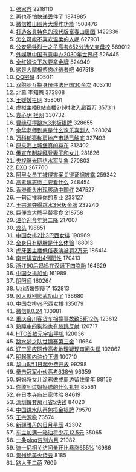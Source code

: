 1. [张家齐](https://s.weibo.com//weibo?q=%E5%BC%A0%E5%AE%B6%E9%BD%90&Refer=top) 2218110
2. [再也不怕快递丢件了](https://s.weibo.com//weibo?q=%23%E5%86%8D%E4%B9%9F%E4%B8%8D%E6%80%95%E5%BF%AB%E9%80%92%E4%B8%A2%E4%BB%B6%E4%BA%86%23&Refer=top) 1874985
3. [微信推出图片大爆炸功能](https://s.weibo.com//weibo?q=%23%E5%BE%AE%E4%BF%A1%E6%8E%A8%E5%87%BA%E5%9B%BE%E7%89%87%E5%A4%A7%E7%88%86%E7%82%B8%E5%8A%9F%E8%83%BD%23&Refer=top) 1508476
4. [打造各具特色的现代版富春山居图](https://s.weibo.com//weibo?q=%23%E6%89%93%E9%80%A0%E5%90%84%E5%85%B7%E7%89%B9%E8%89%B2%E7%9A%84%E7%8E%B0%E4%BB%A3%E7%89%88%E5%AF%8C%E6%98%A5%E5%B1%B1%E5%B1%85%E5%9B%BE%23&Refer=top) 1422336
5. [怎么可能不喜欢温柔的人呢](https://s.weibo.com//weibo?q=%23%E6%80%8E%E4%B9%88%E5%8F%AF%E8%83%BD%E4%B8%8D%E5%96%9C%E6%AC%A2%E6%B8%A9%E6%9F%94%E7%9A%84%E4%BA%BA%E5%91%A2%23&Refer=top) 627931
6. [公安牺牲烈士之子高考652分选父亲母校](https://s.weibo.com//weibo?q=%23%E5%85%AC%E5%AE%89%E7%89%BA%E7%89%B2%E7%83%88%E5%A3%AB%E4%B9%8B%E5%AD%90%E9%AB%98%E8%80%83652%E5%88%86%E9%80%89%E7%88%B6%E4%BA%B2%E6%AF%8D%E6%A0%A1%23&Refer=top) 569012
7. [外媒曝中国有意申办2030年世界杯](https://s.weibo.com//weibo?q=%23%E5%A4%96%E5%AA%92%E6%9B%9D%E4%B8%AD%E5%9B%BD%E6%9C%89%E6%84%8F%E7%94%B3%E5%8A%9E2030%E5%B9%B4%E4%B8%96%E7%95%8C%E6%9D%AF%23&Refer=top) 526445
8. [全红婵说下次要拿金牌](https://s.weibo.com//weibo?q=%23%E5%85%A8%E7%BA%A2%E5%A9%B5%E8%AF%B4%E4%B8%8B%E6%AC%A1%E8%A6%81%E6%8B%BF%E9%87%91%E7%89%8C%23&Refer=top) 524949
9. [这是大腿根赘肉终结者吧](https://s.weibo.com//weibo?q=%23%E8%BF%99%E6%98%AF%E5%A4%A7%E8%85%BF%E6%A0%B9%E8%B5%98%E8%82%89%E7%BB%88%E7%BB%93%E8%80%85%E5%90%A7%23&Refer=top) 467518
10. [QQ密码](https://s.weibo.com//weibo?q=QQ%E5%AF%86%E7%A0%81&Refer=top) 405011
11. [双胞胎互换身份违法出国30余次](https://s.weibo.com//weibo?q=%23%E5%8F%8C%E8%83%9E%E8%83%8E%E4%BA%92%E6%8D%A2%E8%BA%AB%E4%BB%BD%E8%BF%9D%E6%B3%95%E5%87%BA%E5%9B%BD30%E4%BD%99%E6%AC%A1%23&Refer=top) 403710
12. [北慕 李知恩](https://s.weibo.com//weibo?q=%E5%8C%97%E6%85%95%20%E6%9D%8E%E7%9F%A5%E6%81%A9&Refer=top) 373808
13. [王媛媛拦网](https://s.weibo.com//weibo?q=%23%E7%8E%8B%E5%AA%9B%E5%AA%9B%E6%8B%A6%E7%BD%91%23&Refer=top) 358061
14. [虚拟主播B站直播2小时收入超百万](https://s.weibo.com//weibo?q=%23%E8%99%9A%E6%8B%9F%E4%B8%BB%E6%92%ADB%E7%AB%99%E7%9B%B4%E6%92%AD2%E5%B0%8F%E6%97%B6%E6%94%B6%E5%85%A5%E8%B6%85%E7%99%BE%E4%B8%87%23&Refer=top) 357311
15. [袁心玥 拦网](https://s.weibo.com//weibo?q=%E8%A2%81%E5%BF%83%E7%8E%A5%20%E6%8B%A6%E7%BD%91&Refer=top) 330732
16. [曹缘获得跳水3米板银牌](https://s.weibo.com//weibo?q=%23%E6%9B%B9%E7%BC%98%E8%8E%B7%E5%BE%97%E8%B7%B3%E6%B0%B43%E7%B1%B3%E6%9D%BF%E9%93%B6%E7%89%8C%23&Refer=top) 328655
17. [余华老师到底是什么欢乐喜剧人](https://s.weibo.com//weibo?q=%23%E4%BD%99%E5%8D%8E%E8%80%81%E5%B8%88%E5%88%B0%E5%BA%95%E6%98%AF%E4%BB%80%E4%B9%88%E6%AC%A2%E4%B9%90%E5%96%9C%E5%89%A7%E4%BA%BA%23&Refer=top) 328024
18. [万科郁亮称房地产市场已触底](https://s.weibo.com//weibo?q=%23%E4%B8%87%E7%A7%91%E9%83%81%E4%BA%AE%E7%A7%B0%E6%88%BF%E5%9C%B0%E4%BA%A7%E5%B8%82%E5%9C%BA%E5%B7%B2%E8%A7%A6%E5%BA%95%23&Refer=top) 327493
19. [原来海上城堡真的存在](https://s.weibo.com//weibo?q=%23%E5%8E%9F%E6%9D%A5%E6%B5%B7%E4%B8%8A%E5%9F%8E%E5%A0%A1%E7%9C%9F%E7%9A%84%E5%AD%98%E5%9C%A8%23&Refer=top) 312402
20. [俄宣布制裁拜登妻子和女儿](https://s.weibo.com//weibo?q=%23%E4%BF%84%E5%AE%A3%E5%B8%83%E5%88%B6%E8%A3%81%E6%8B%9C%E7%99%BB%E5%A6%BB%E5%AD%90%E5%92%8C%E5%A5%B3%E5%84%BF%23&Refer=top) 281826
21. [央视曝光网络水军乱象](https://s.weibo.com//weibo?q=%23%E5%A4%AE%E8%A7%86%E6%9B%9D%E5%85%89%E7%BD%91%E7%BB%9C%E6%B0%B4%E5%86%9B%E4%B9%B1%E8%B1%A1%23&Refer=top) 270803
22. [DXO](https://s.weibo.com//weibo?q=DXO&Refer=top) 267760
23. [阿里女员工被侵害案关键证据披露](https://s.weibo.com//weibo?q=%23%E9%98%BF%E9%87%8C%E5%A5%B3%E5%91%98%E5%B7%A5%E8%A2%AB%E4%BE%B5%E5%AE%B3%E6%A1%88%E5%85%B3%E9%94%AE%E8%AF%81%E6%8D%AE%E6%8A%AB%E9%9C%B2%23&Refer=top) 259342
24. [高考填志愿主要看什么](https://s.weibo.com//weibo?q=%23%E9%AB%98%E8%80%83%E5%A1%AB%E5%BF%97%E6%84%BF%E4%B8%BB%E8%A6%81%E7%9C%8B%E4%BB%80%E4%B9%88%23&Refer=top) 248454
25. [香港街头出现移动中国红](https://s.weibo.com//weibo?q=%23%E9%A6%99%E6%B8%AF%E8%A1%97%E5%A4%B4%E5%87%BA%E7%8E%B0%E7%A7%BB%E5%8A%A8%E4%B8%AD%E5%9B%BD%E7%BA%A2%23&Refer=top) 247527
26. [一句话推荐你的专业](https://s.weibo.com//weibo?q=%23%E4%B8%80%E5%8F%A5%E8%AF%9D%E6%8E%A8%E8%8D%90%E4%BD%A0%E7%9A%84%E4%B8%93%E4%B8%9A%23&Refer=top) 233127
27. [王宗源夺得跳水3米板金牌](https://s.weibo.com//weibo?q=%23%E7%8E%8B%E5%AE%97%E6%BA%90%E5%A4%BA%E5%BE%97%E8%B7%B3%E6%B0%B43%E7%B1%B3%E6%9D%BF%E9%87%91%E7%89%8C%23&Refer=top) 232240
28. [巨便宜大牌平替零食](https://s.weibo.com//weibo?q=%23%E5%B7%A8%E4%BE%BF%E5%AE%9C%E5%A4%A7%E7%89%8C%E5%B9%B3%E6%9B%BF%E9%9B%B6%E9%A3%9F%23&Refer=top) 218758
29. [油价迎今年第二降](https://s.weibo.com//weibo?q=%23%E6%B2%B9%E4%BB%B7%E8%BF%8E%E4%BB%8A%E5%B9%B4%E7%AC%AC%E4%BA%8C%E9%99%8D%23&Refer=top) 217007
30. [龙头](https://s.weibo.com//weibo?q=%E9%BE%99%E5%A4%B4&Refer=top) 198851
31. [中国女排2比3巴西女排](https://s.weibo.com//weibo?q=%E4%B8%AD%E5%9B%BD%E5%A5%B3%E6%8E%922%E6%AF%943%E5%B7%B4%E8%A5%BF%E5%A5%B3%E6%8E%92&Refer=top) 190969
32. [全身只有腿胖是什么体验](https://s.weibo.com//weibo?q=%23%E5%85%A8%E8%BA%AB%E5%8F%AA%E6%9C%89%E8%85%BF%E8%83%96%E6%98%AF%E4%BB%80%E4%B9%88%E4%BD%93%E9%AA%8C%23&Refer=top) 188013
33. [虎牙因主播低俗表演被罚2万元](https://s.weibo.com//weibo?q=%23%E8%99%8E%E7%89%99%E5%9B%A0%E4%B8%BB%E6%92%AD%E4%BD%8E%E4%BF%97%E8%A1%A8%E6%BC%94%E8%A2%AB%E7%BD%9A2%E4%B8%87%E5%85%83%23&Refer=top) 186414
34. [南京排查出4例阳性](https://s.weibo.com//weibo?q=%23%E5%8D%97%E4%BA%AC%E6%8E%92%E6%9F%A5%E5%87%BA4%E4%BE%8B%E9%98%B3%E6%80%A7%23&Refer=top) 170413
35. [浙江90后妈妈在汉诞下四胞胎](https://s.weibo.com//weibo?q=%23%E6%B5%99%E6%B1%9F90%E5%90%8E%E5%A6%88%E5%A6%88%E5%9C%A8%E6%B1%89%E8%AF%9E%E4%B8%8B%E5%9B%9B%E8%83%9E%E8%83%8E%23&Refer=top) 164629
36. [中国女排加油](https://s.weibo.com//weibo?q=%23%E4%B8%AD%E5%9B%BD%E5%A5%B3%E6%8E%92%E5%8A%A0%E6%B2%B9%23&Refer=top) 161989
37. [阴阳师](https://s.weibo.com//weibo?q=%E9%98%B4%E9%98%B3%E5%B8%88&Refer=top) 160264
38. [Uzi结婚照瘦了](https://s.weibo.com//weibo?q=%23Uzi%E7%BB%93%E5%A9%9A%E7%85%A7%E7%98%A6%E4%BA%86%23&Refer=top) 152813
39. [风大就别爬武功山了](https://s.weibo.com//weibo?q=%23%E9%A3%8E%E5%A4%A7%E5%B0%B1%E5%88%AB%E7%88%AC%E6%AD%A6%E5%8A%9F%E5%B1%B1%E4%BA%86%23&Refer=top) 136680
40. [中国女排vs巴西女排](https://s.weibo.com//weibo?q=%23%E4%B8%AD%E5%9B%BD%E5%A5%B3%E6%8E%92vs%E5%B7%B4%E8%A5%BF%E5%A5%B3%E6%8E%92%23&Refer=top) 135079
41. [微信8.0.24](https://s.weibo.com//weibo?q=%23%E5%BE%AE%E4%BF%A18.0.24%23&Refer=top) 130981
42. [重庆合川客货车相撞事故致5死12伤](https://s.weibo.com//weibo?q=%23%E9%87%8D%E5%BA%86%E5%90%88%E5%B7%9D%E5%AE%A2%E8%B4%A7%E8%BD%A6%E7%9B%B8%E6%92%9E%E4%BA%8B%E6%95%85%E8%87%B45%E6%AD%BB12%E4%BC%A4%23&Refer=top) 123612
43. [熟睡中的狗狗也有膝跳反射](https://s.weibo.com//weibo?q=%23%E7%86%9F%E7%9D%A1%E4%B8%AD%E7%9A%84%E7%8B%97%E7%8B%97%E4%B9%9F%E6%9C%89%E8%86%9D%E8%B7%B3%E5%8F%8D%E5%B0%84%23&Refer=top) 120717
44. [HTC首款元宇宙手机](https://s.weibo.com//weibo?q=%23HTC%E9%A6%96%E6%AC%BE%E5%85%83%E5%AE%87%E5%AE%99%E6%89%8B%E6%9C%BA%23&Refer=top) 120036
45. [跳水梦之队世锦赛第三金](https://s.weibo.com//weibo?q=%23%E8%B7%B3%E6%B0%B4%E6%A2%A6%E4%B9%8B%E9%98%9F%E4%B8%96%E9%94%A6%E8%B5%9B%E7%AC%AC%E4%B8%89%E9%87%91%23&Refer=top) 111664
46. [辽宁回应网传高考地理疑现审阅失误](https://s.weibo.com//weibo?q=%23%E8%BE%BD%E5%AE%81%E5%9B%9E%E5%BA%94%E7%BD%91%E4%BC%A0%E9%AB%98%E8%80%83%E5%9C%B0%E7%90%86%E7%96%91%E7%8E%B0%E5%AE%A1%E9%98%85%E5%A4%B1%E8%AF%AF%23&Refer=top) 102862
47. [明起国内油价下调](https://s.weibo.com//weibo?q=%23%E6%98%8E%E8%B5%B7%E5%9B%BD%E5%86%85%E6%B2%B9%E4%BB%B7%E4%B8%8B%E8%B0%83%23&Refer=top) 100710
48. [华山6月1日起免费开放](https://s.weibo.com//weibo?q=%23%E5%8D%8E%E5%B1%B16%E6%9C%881%E6%97%A5%E8%B5%B7%E5%85%8D%E8%B4%B9%E5%BC%80%E6%94%BE%23&Refer=top) 99298
49. [拳击冠军小伙高考638分](https://s.weibo.com//weibo?q=%23%E6%8B%B3%E5%87%BB%E5%86%A0%E5%86%9B%E5%B0%8F%E4%BC%99%E9%AB%98%E8%80%83638%E5%88%86%23&Refer=top) 96359
50. [妈妈将女儿涂鸦做成周边留住童年](https://s.weibo.com//weibo?q=%23%E5%A6%88%E5%A6%88%E5%B0%86%E5%A5%B3%E5%84%BF%E6%B6%82%E9%B8%A6%E5%81%9A%E6%88%90%E5%91%A8%E8%BE%B9%E7%95%99%E4%BD%8F%E7%AB%A5%E5%B9%B4%23&Refer=top) 88159
51. [你收到过妈妈送的什么礼物](https://s.weibo.com//weibo?q=%23%E4%BD%A0%E6%94%B6%E5%88%B0%E8%BF%87%E5%A6%88%E5%A6%88%E9%80%81%E7%9A%84%E4%BB%80%E4%B9%88%E7%A4%BC%E7%89%A9%23&Refer=top) 85561
52. [在日本寺庙出家体验](https://s.weibo.com//weibo?q=%23%E5%9C%A8%E6%97%A5%E6%9C%AC%E5%AF%BA%E5%BA%99%E5%87%BA%E5%AE%B6%E4%BD%93%E9%AA%8C%23&Refer=top) 84619
53. [深圳每套房可省5块钱](https://s.weibo.com//weibo?q=%23%E6%B7%B1%E5%9C%B3%E6%AF%8F%E5%A5%97%E6%88%BF%E5%8F%AF%E7%9C%815%E5%9D%97%E9%92%B1%23&Refer=top) 84020
54. [中国跳水队再包揽金银牌](https://s.weibo.com//weibo?q=%23%E4%B8%AD%E5%9B%BD%E8%B7%B3%E6%B0%B4%E9%98%9F%E5%86%8D%E5%8C%85%E6%8F%BD%E9%87%91%E9%93%B6%E7%89%8C%23&Refer=top) 79570
55. [王宗源稳](https://s.weibo.com//weibo?q=%E7%8E%8B%E5%AE%97%E6%BA%90%E7%A8%B3&Refer=top) 73574
56. [新疆雅丹的日月星辰](https://s.weibo.com//weibo?q=%23%E6%96%B0%E7%96%86%E9%9B%85%E4%B8%B9%E7%9A%84%E6%97%A5%E6%9C%88%E6%98%9F%E8%BE%B0%23&Refer=top) 42302
57. [车主加满一箱油将少花12.5元](https://s.weibo.com//weibo?q=%23%E8%BD%A6%E4%B8%BB%E5%8A%A0%E6%BB%A1%E4%B8%80%E7%AE%B1%E6%B2%B9%E5%B0%86%E5%B0%91%E8%8A%B112.5%E5%85%83%23&Refer=top) 35065
58. [一条plog告别六月](https://s.weibo.com//weibo?q=%23%E4%B8%80%E6%9D%A1plog%E5%91%8A%E5%88%AB%E5%85%AD%E6%9C%88%23&Refer=top) 21082
59. [迪士尼相关访问量环比暴涨655%](https://s.weibo.com//weibo?q=%23%E8%BF%AA%E5%A3%AB%E5%B0%BC%E7%9B%B8%E5%85%B3%E8%AE%BF%E9%97%AE%E9%87%8F%E7%8E%AF%E6%AF%94%E6%9A%B4%E6%B6%A8655%25%23&Refer=top) 16986
60. [贵州绝美火烧云](https://s.weibo.com//weibo?q=%23%E8%B4%B5%E5%B7%9E%E7%BB%9D%E7%BE%8E%E7%81%AB%E7%83%A7%E4%BA%91%23&Refer=top) 8185
61. [路人王二萌](https://s.weibo.com//weibo?q=%E8%B7%AF%E4%BA%BA%E7%8E%8B%E4%BA%8C%E8%90%8C&Refer=top) 7609
